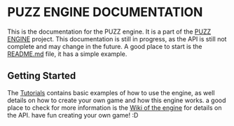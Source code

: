 # PUZZ ENGINE DOCUMENTATION

This is the documentation for the PUZZ engine. It is a part of the [PUZZ ENGINE](https://github.com/jossse69/PUZZ) project.
This documentation is still in progress, as the API is still not complete and may change in the future.
A good place to start is the [README.md](https://github.com/jossse69/PUZZ/blob/master/README.md) file, it has a simple example.

## Getting Started
The [Tutorials](https://github.com/jossse69/PUZZ/tree/master/docs/tutorials) contains basic examples of how to use the engine, as well details on how to create your own game and how this engine works.
a good place to check for more information is the [Wiki of the engine](https://github.com/jossse69/PUZZ/wiki) for details on the API.
have fun creating your own game! :D